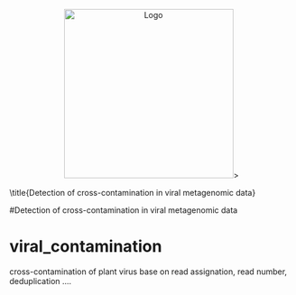 
<p align="center">
    <img src="https://github.com/johrollin/viral_contamination/blob/master/cont_id_logo.png?raw=true" alt="Logo" width="300">>
</p>
\title{Detection of cross-contamination in viral metagenomic data}

#Detection of cross-contamination in viral metagenomic data
# viral_contamination
cross-contamination of plant virus base on read assignation, read number, deduplication ....
